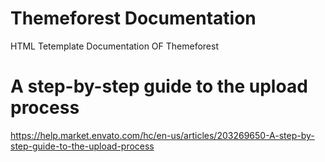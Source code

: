 # Themeforest Documentation

HTML Tetemplate Documentation  OF Themeforest

# A step-by-step guide to the upload process 

https://help.market.envato.com/hc/en-us/articles/203269650-A-step-by-step-guide-to-the-upload-process
